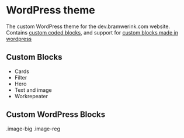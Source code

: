 # WordPress theme
The custom WordPress theme for the dev.bramwerink.com website. Contains [custom coded blocks](#custom-blocks), and support for [custom blocks made in wordpress](#custom-wordpress-blocks)

## Custom Blocks
- Cards
- Filter
- Hero
- Text and image
- Workrepeater

## Custom WordPress Blocks
.image-big
.image-reg